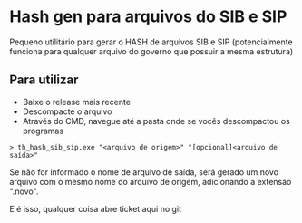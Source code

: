 # Hash gen para arquivos do SIB e SIP

Pequeno utilitário para gerar o HASH de arquivos SIB e SIP (potencialmente funciona para qualquer arquivo do governo que possuir a mesma estrutura)

## Para utilizar

- Baixe o release mais recente
- Descompacte o arquivo
- Através do CMD, navegue até a pasta onde se vocês descompactou os programas

```
> th_hash_sib_sip.exe "<arquivo de origem>" "[opcional]<arquivo de saída>"
```

Se não for informado o nome de arquivo de saída, será gerado um novo arquivo com o mesmo nome do arquivo de origem, adicionando a extensão ".novo".

E é isso, qualquer coisa abre ticket aqui no git
